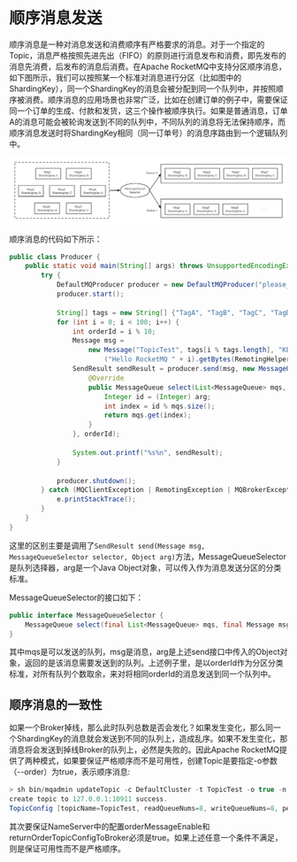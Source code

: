 # 顺序消息发送
顺序消息是一种对消息发送和消费顺序有严格要求的消息。对于一个指定的Topic，消息严格按照先进先出（FIFO）的原则进行消息发布和消费，即先发布的消息先消费，后发布的消息后消费。在Apache RocketMQ中支持分区顺序消息，如下图所示，我们可以按照某一个标准对消息进行分区（比如图中的ShardingKey），同一个ShardingKey的消息会被分配到同一个队列中，并按照顺序被消费。顺序消息的应用场景也非常广泛，比如在创建订单的例子中，需要保证同一个订单的生成、付款和发货，这三个操作被顺序执行。如果是普通消息，订单A的消息可能会被轮询发送到不同的队列中，不同队列的消息将无法保持顺序，而顺序消息发送时将ShardingKey相同（同一订单号）的消息序路由到一个逻辑队列中。

![顺序消息发送](picture/顺序消息发送.png)

顺序消息的代码如下所示：

```java
public class Producer {
    public static void main(String[] args) throws UnsupportedEncodingException {
        try {
            DefaultMQProducer producer = new DefaultMQProducer("please_rename_unique_group_name");
            producer.start();

            String[] tags = new String[] {"TagA", "TagB", "TagC", "TagD", "TagE"};
            for (int i = 0; i < 100; i++) {
                int orderId = i % 10;
                Message msg =
                    new Message("TopicTest", tags[i % tags.length], "KEY" + i,
                        ("Hello RocketMQ " + i).getBytes(RemotingHelper.DEFAULT_CHARSET));
                SendResult sendResult = producer.send(msg, new MessageQueueSelector() {
                    @Override
                    public MessageQueue select(List<MessageQueue> mqs, Message msg, Object arg) {
                        Integer id = (Integer) arg;
                        int index = id % mqs.size();
                        return mqs.get(index);
                    }
                }, orderId);

                System.out.printf("%s%n", sendResult);
            }

            producer.shutdown();
        } catch (MQClientException | RemotingException | MQBrokerException | InterruptedException e) {
            e.printStackTrace();
        }
    }
}
```

这里的区别主要是调用了```SendResult send(Message msg, MessageQueueSelector selector, Object arg)```方法，MessageQueueSelector是队列选择器，arg是一个Java Object对象，可以传入作为消息发送分区的分类标准。

MessageQueueSelector的接口如下：

```java
public interface MessageQueueSelector {
    MessageQueue select(final List<MessageQueue> mqs, final Message msg, final Object arg);
}
```
其中mqs是可以发送的队列，msg是消息，arg是上述send接口中传入的Object对象，返回的是该消息需要发送到的队列。上述例子里，是以orderId作为分区分类标准，对所有队列个数取余，来对将相同orderId的消息发送到同一个队列中。


## 顺序消息的一致性

如果一个Broker掉线，那么此时队列总数是否会发化？如果发生变化，那么同一个ShardingKey的消息就会发送到不同的队列上，造成乱序。如果不发生变化，那消息将会发送到掉线Broker的队列上，必然是失败的。因此Apache RocketMQ提供了两种模式，如果要保证严格顺序而不是可用性，创建Topic是要指定-o参数（--order）为true，表示顺序消息:

```java
> sh bin/mqadmin updateTopic -c DefaultCluster -t TopicTest -o true -n 127.0.0.1:9876
create topic to 127.0.0.1:10911 success.
TopicConfig [topicName=TopicTest, readQueueNums=8, writeQueueNums=8, perm=RW-, topicFilterType=SINGLE_TAG, topicSysFlag=0, order=true, attributes=null]
```

其次要保证NameServer中的配置orderMessageEnable和returnOrderTopicConfigToBroker必须是true。如果上述任意一个条件不满足，则是保证可用性而不是严格顺序。
